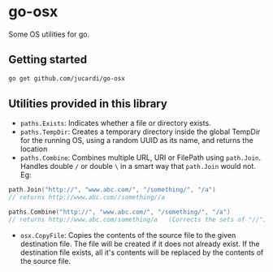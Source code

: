 # go-osx

Some OS utilities for go.

## Getting started

```bash
go get github.com/jucardi/go-osx
```

## Utilities provided in this library

- `paths.Exists`: Indicates whether a file or directory exists.
- `paths.TempDir`: Creates a temporary directory inside the global TempDir for the running OS, using a random UUID as its name, and returns the location
- `paths.Combine`: Combines multiple URL, URI or FilePath using `path.Join`. Handles double `/` or double `\` in a smart way that `path.Join` would not. Eg:

```Go
path.Join("http://", "www.abc.com/", "/something/", "/a")
// returns http://www.abc.com//something//a

paths.Combine("http://", "www.abc.com/", "/something/", "/a")
// returns http://www.abc.com/something/a   (Corrects the sets of "//")
```

- `osx.CopyFile`: Copies the contents of the source file to the given destination file. The file will be created if it does not already exist. If the destination file exists, all it's contents will be replaced by the contents of the source file.
